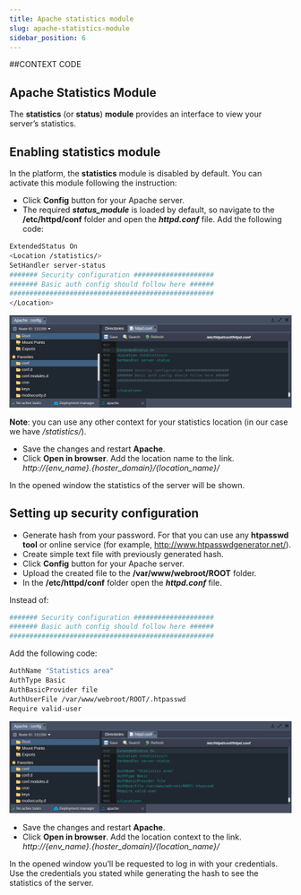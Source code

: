 ```yaml
---
title: Apache statistics module
slug: apache-statistics-module
sidebar_position: 6
---
```


##CONTEXT CODE

## Apache Statistics Module

The **statistics** (or **status**) **module** provides an interface to view your server’s statistics.

## Enabling statistics module

In the platform, the **statistics** module is disabled by default. You can activate this module following the instruction:

- Click **Config** button for your Apache server.
- The required ***status_module*** is loaded by default, so navigate to the **/etc/httpd/conf** folder and open the ***httpd.conf*** file. Add the following code:

```bash
ExtendedStatus On  
<Location /statistics/>  
SetHandler server-status  
####### Security configuration ####################  
####### Basic auth config should follow here ######  
###################################################  
</Location>  
```

<div style={{
    display:'flex',
    justifyContent: 'center',
    margin: '0 0 1rem 0'
}}>

![Locale Dropdown](./img/ApacheStatisticsModule/1.png)

</div>

**Note**: you can use any other context for your statistics location (in our case we have */statistics/*).

- Save the changes and restart **Apache**.
- Click **Open in browser**. Add the location name to the link.
*http://{env_name}.{hoster_domain}/{location_name}/*

In the opened window the statistics of the server will be shown.

## Setting up security configuration

- Generate hash from your password. For that you can use any **htpasswd tool** or online service (for example, http://www.htpasswdgenerator.net/).
- Create simple text file with previously generated hash.
- Click **Config** button for your Apache server.
- Upload the created file to the **/var/www/webroot/ROOT** folder.
- In the **/etc/httpd/conf** folder open the ***httpd.conf*** file.

Instead of:

```bash
####### Security configuration ####################
####### Basic auth config should follow here ######
###################################################
```

Add the following code:

```bash
AuthName "Statistics area"
AuthType Basic
AuthBasicProvider file
AuthUserFile /var/www/webroot/ROOT/.htpasswd
Require valid-user
```

<div style={{
    display:'flex',
    justifyContent: 'center',
    margin: '0 0 1rem 0'
}}>

![Locale Dropdown](./img/ApacheStatisticsModule/2.png)

</div>

- Save the changes and restart **Apache**.
- Click **Open in browser**. Add the location context to the link.
*http://{env_name}.{hoster_domain}/{location_name}/*

In the opened window you’ll be requested to log in with your credentials. Use the credentials you stated while generating the hash to see the statistics of the server.
